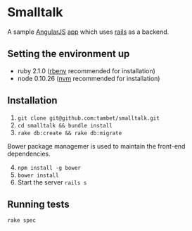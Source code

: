 # Smalltalk

A sample [AngularJS](http://angularjs.org) [app](https://github.com/tambet/smalltalk/)
which uses [rails](http://rubyonrails.org/) as a backend.

## Setting the environment up

* ruby 2.1.0 ([rbenv](https://github.com/sstephenson/rbenv) recommended for installation)
* node 0.10.26 ([nvm](https://github.com/creationix/nvm) recommended for installation)

## Installation

1. `git clone git@github.com:tambet/smalltalk.git`
2. `cd smalltalk && bundle install`
3. `rake db:create && rake db:migrate`

Bower package managemer is used to maintain the front-end dependencies.

4. `npm install -g bower`
5. `bower install`
6. Start the server `rails s`

## Running tests

`rake spec`
